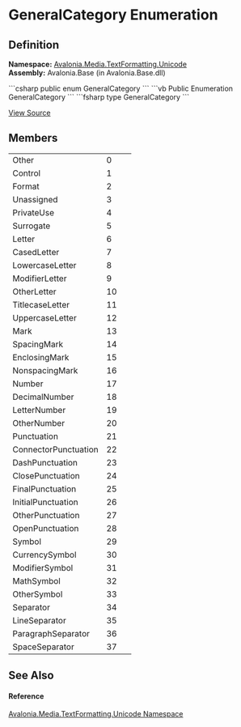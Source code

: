 # GeneralCategory Enumeration




## Definition
**Namespace:** <a href="N_Avalonia_Media_TextFormatting_Unicode">Avalonia.Media.TextFormatting.Unicode</a>  
**Assembly:** Avalonia.Base (in Avalonia.Base.dll)

<Tabs groupId="api-code-preview">
<TabItem value="csharp" label="C#">
```csharp
public enum GeneralCategory
```
</TabItem>
<TabItem value="vb" label="VB">
```vb
Public Enumeration GeneralCategory
```
</TabItem>
<TabItem value="fsharp" label="F#">
```fsharp
type GeneralCategory
```
</TabItem>
</Tabs>



<a href="https://github.com/AvaloniaUI/Avalonia/tree/master/src/Avalonia.Base/Media/TextFormatting/Unicode/GeneralCategory.cs" title="View the source code">View Source</a>



## Members
<table>
<tr>
<td>Other</td>
<td>0</td>
<td> </td>
</tr>
<tr>
<td>Control</td>
<td>1</td>
<td> </td>
</tr>
<tr>
<td>Format</td>
<td>2</td>
<td> </td>
</tr>
<tr>
<td>Unassigned</td>
<td>3</td>
<td> </td>
</tr>
<tr>
<td>PrivateUse</td>
<td>4</td>
<td> </td>
</tr>
<tr>
<td>Surrogate</td>
<td>5</td>
<td> </td>
</tr>
<tr>
<td>Letter</td>
<td>6</td>
<td> </td>
</tr>
<tr>
<td>CasedLetter</td>
<td>7</td>
<td> </td>
</tr>
<tr>
<td>LowercaseLetter</td>
<td>8</td>
<td> </td>
</tr>
<tr>
<td>ModifierLetter</td>
<td>9</td>
<td> </td>
</tr>
<tr>
<td>OtherLetter</td>
<td>10</td>
<td> </td>
</tr>
<tr>
<td>TitlecaseLetter</td>
<td>11</td>
<td> </td>
</tr>
<tr>
<td>UppercaseLetter</td>
<td>12</td>
<td> </td>
</tr>
<tr>
<td>Mark</td>
<td>13</td>
<td> </td>
</tr>
<tr>
<td>SpacingMark</td>
<td>14</td>
<td> </td>
</tr>
<tr>
<td>EnclosingMark</td>
<td>15</td>
<td> </td>
</tr>
<tr>
<td>NonspacingMark</td>
<td>16</td>
<td> </td>
</tr>
<tr>
<td>Number</td>
<td>17</td>
<td> </td>
</tr>
<tr>
<td>DecimalNumber</td>
<td>18</td>
<td> </td>
</tr>
<tr>
<td>LetterNumber</td>
<td>19</td>
<td> </td>
</tr>
<tr>
<td>OtherNumber</td>
<td>20</td>
<td> </td>
</tr>
<tr>
<td>Punctuation</td>
<td>21</td>
<td> </td>
</tr>
<tr>
<td>ConnectorPunctuation</td>
<td>22</td>
<td> </td>
</tr>
<tr>
<td>DashPunctuation</td>
<td>23</td>
<td> </td>
</tr>
<tr>
<td>ClosePunctuation</td>
<td>24</td>
<td> </td>
</tr>
<tr>
<td>FinalPunctuation</td>
<td>25</td>
<td> </td>
</tr>
<tr>
<td>InitialPunctuation</td>
<td>26</td>
<td> </td>
</tr>
<tr>
<td>OtherPunctuation</td>
<td>27</td>
<td> </td>
</tr>
<tr>
<td>OpenPunctuation</td>
<td>28</td>
<td> </td>
</tr>
<tr>
<td>Symbol</td>
<td>29</td>
<td> </td>
</tr>
<tr>
<td>CurrencySymbol</td>
<td>30</td>
<td> </td>
</tr>
<tr>
<td>ModifierSymbol</td>
<td>31</td>
<td> </td>
</tr>
<tr>
<td>MathSymbol</td>
<td>32</td>
<td> </td>
</tr>
<tr>
<td>OtherSymbol</td>
<td>33</td>
<td> </td>
</tr>
<tr>
<td>Separator</td>
<td>34</td>
<td> </td>
</tr>
<tr>
<td>LineSeparator</td>
<td>35</td>
<td> </td>
</tr>
<tr>
<td>ParagraphSeparator</td>
<td>36</td>
<td> </td>
</tr>
<tr>
<td>SpaceSeparator</td>
<td>37</td>
<td> </td>
</tr>
</table>

## See Also


#### Reference
<a href="N_Avalonia_Media_TextFormatting_Unicode">Avalonia.Media.TextFormatting.Unicode Namespace</a>  

